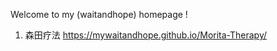 Welcome to my (waitandhope) homepage !




1. 森田疗法 https://mywaitandhope.github.io/Morita-Therapy/ 
